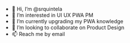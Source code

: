 - 👋 Hi, I’m @srquintela
- 👀 I’m interested in UI UX PWA PM
- 🌱 I’m currently upgrading my PWA knowledge
- 💞️ I’m looking to collaborate on Product Design
- 📫 Reach me by email

<!---
srquintela/srquintela is a ✨ special ✨ repository because its `README.md` (this file) appears on your GitHub profile.
You can click the Preview link to take a look at your changes.
--->
